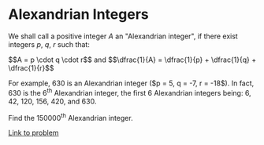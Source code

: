 # Alexandrian Integers

<p>We shall call a positive integer <var>A</var> an "Alexandrian integer", if there exist integers <var>p</var>, <var>q</var>, <var>r</var> such that:</p>

<p class="center">$$A = p \cdot q \cdot r$$
and
$$\dfrac{1}{A} = \dfrac{1}{p} + \dfrac{1}{q} + \dfrac{1}{r}$$</p>

<p>For example, 630 is an Alexandrian integer ($p = 5, q = -7, r = -18$).
In fact, 630 is the 6<sup>th</sup> Alexandrian integer,  the first 6 Alexandrian integers being: 6, 42, 120, 156, 420, and 630.</p>

<p>Find the 150000<sup>th</sup> Alexandrian integer.</p>

[Link to problem](https://projecteuler.net/problem=221)
